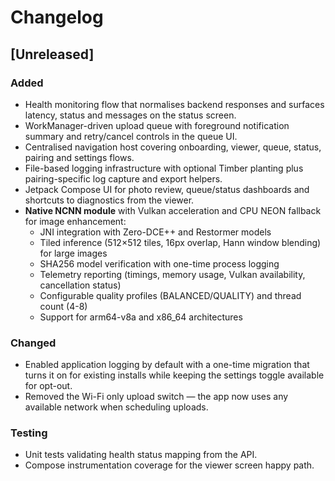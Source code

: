 # Changelog

## [Unreleased]
### Added
- Health monitoring flow that normalises backend responses and surfaces latency, status and messages on the status screen.
- WorkManager-driven upload queue with foreground notification summary and retry/cancel controls in the queue UI.
- Centralised navigation host covering onboarding, viewer, queue, status, pairing and settings flows.
- File-based logging infrastructure with optional Timber planting plus pairing-specific log capture and export helpers.
- Jetpack Compose UI for photo review, queue/status dashboards and shortcuts to diagnostics from the viewer.
- **Native NCNN module** with Vulkan acceleration and CPU NEON fallback for image enhancement:
  - JNI integration with Zero-DCE++ and Restormer models
  - Tiled inference (512×512 tiles, 16px overlap, Hann window blending) for large images
  - SHA256 model verification with one-time process logging
  - Telemetry reporting (timings, memory usage, Vulkan availability, cancellation status)
  - Configurable quality profiles (BALANCED/QUALITY) and thread count (4-8)
  - Support for arm64-v8a and x86_64 architectures

### Changed
- Enabled application logging by default with a one-time migration that turns it on for existing installs while keeping the settings toggle available for opt-out.
- Removed the Wi-Fi only upload switch — the app now uses any available network when scheduling uploads.

### Testing
- Unit tests validating health status mapping from the API.
- Compose instrumentation coverage for the viewer screen happy path.
